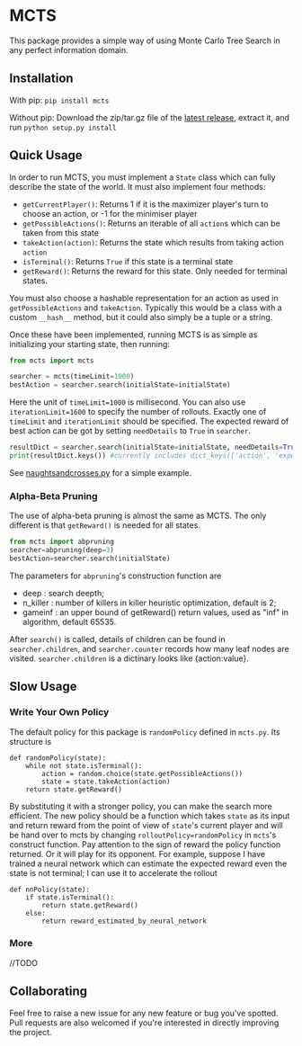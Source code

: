 # MCTS

This package provides a simple way of using Monte Carlo Tree Search in any perfect information domain.

## Installation

With pip: `pip install mcts`

Without pip: Download the zip/tar.gz file of the [latest release](https://github.com/pbsinclair42/MCTS/releases), extract it, and run `python setup.py install`

## Quick Usage

In order to run MCTS, you must implement a `State` class which can fully describe the state of the world.  It must also implement four methods:

- `getCurrentPlayer()`: Returns 1 if it is the maximizer player's turn to choose an action, or -1 for the minimiser player
- `getPossibleActions()`: Returns an iterable of all `action`s which can be taken from this state
- `takeAction(action)`: Returns the state which results from taking action `action`
- `isTerminal()`: Returns `True` if this state is a terminal state
- `getReward()`: Returns the reward for this state.  Only needed for terminal states.

You must also choose a hashable representation for an action as used in `getPossibleActions` and `takeAction`.  Typically this would be a class with a custom `__hash__` method, but it could also simply be a tuple or a string.

Once these have been implemented, running MCTS is as simple as initializing your starting state, then running:

```python
from mcts import mcts

searcher = mcts(timeLimit=1000)
bestAction = searcher.search(initialState=initialState)
```
Here the unit of `timeLimit=1000` is millisecond. You can also use `iterationLimit=1600` to specify the number of rollouts. Exactly one of `timeLimit` and `iterationLimit` should be specified. The expected reward of best action can be got by setting `needDetails` to `True` in `searcher`.

```python
resultDict = searcher.search(initialState=initialState, needDetails=True)
print(resultDict.keys()) #currently includes dict_keys(['action', 'expectedReward'])
```

See [naughtsandcrosses.py](https://github.com/pbsinclair42/MCTS/blob/master/naughtsandcrosses.py) for a simple example.

### Alpha-Beta Pruning

The use of alpha-beta pruning is almost the same as MCTS. The only different is that `getReward()` is needed for all states.

```python
from mcts import abpruning
searcher=abpruning(deep=3)
bestAction=searcher.search(initialState)
```

The parameters for `abpruning`'s construction function are

* deep         : search deepth;
* n_killer     : number of killers in killer heuristic optimization, default is 2;
* gameinf      : an upper bound of getReward() return values, used as "inf" in algorithm, default 65535.

After `search()` is called, details of children can be found in `searcher.children`, and `searcher.counter` records how many leaf nodes are visited. `searcher.children` is a dictinary looks like {action:value}.

## Slow Usage

### Write Your Own Policy

The default policy for this package is `randomPolicy` defined in `mcts.py`. Its structure is

```
def randomPolicy(state):
    while not state.isTerminal():
        action = random.choice(state.getPossibleActions())
        state = state.takeAction(action)
    return state.getReward()
```

By substituting it with a stronger policy, you can make the search more efficient. The new policy should be a function which takes `state` as its input and return reward from the point of view of `state`'s current player and will be hand over to mcts by changing `rolloutPolicy=randomPolicy` in `mcts`'s construct function. Pay attention to the sign of reward the policy function returned. Or it will play for its opponent. For example, suppose I have trained a neural network which can estimate the expected reward even the state is not terminal; I can use it to accelerate the rollout

```
def nnPolicy(state):
    if state.isTerminal():
        return state.getReward()
    else:
        return reward_estimated_by_neural_network
```

### More
//TODO

## Collaborating

Feel free to raise a new issue for any new feature or bug you've spotted. Pull requests are also welcomed if you're interested in directly improving the project.
